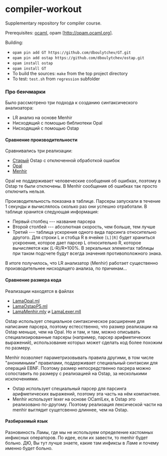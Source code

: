 # compiler-workout

Supplementary repository for compiler course.

Prerequisites: [ocaml](http://ocaml.org), opam [http://opam.ocaml.org].

Building:

* `opam pin add GT https://github.com/dboulytchev/GT.git`
* `opam pin add ostap https://github.com/dboulytchev/ostap.git`
* `opam install ostap`
* `opam install GT`
* To build the sources: `make` from the top project directory
* To test: `test.sh` from `regression` subfolder



### Про бенчмарки

Было рассмотрено три подхода к созданию синтаксического анализатора:

* LR анализ на основе Menhir
* Нисходящий с помощью библиотеки Opal
* Нисходящий с помощью Ostap

#### Сравнение производительности

Сравнивались три реализации:

* [Старый](https://github.com/Kakadu/ostap/tree/master-very-old) Ostap с отключенной обработкой ошибок
* [Opal](https://github.com/pyrocat101/opal)
* [Menhir](http://gitlab.inria.fr/fpottier/menhir)

Opal не поддерживает человеческие сообщения об ошибках, поэтому в Ostap те были отключены. В Menhir сообщения об
ошибках так просто отключить нельзя.

Производительность показана в таблице. Парсеры запускали в течение 1 секунды и вычислялось сколько раз они успешно отработали. В таблице хранится следующая информация:

* Первый столбец --- название парсера
* Второй столбей --- абсолютная скорость, чем больше, тем лучше
* Третий --- таблица ускорения одного вида парсинга относительно другого. Для строки L и стобца R в ячейке `[L][R]` будет храниться ускроение, которое дает парсер L относительно R, которое вычисляется как (L-R)/R*100%. В зеркальных элементах таблицы при  таком подсчете будут всегда значения противоположного знака.

В итоге получилось, что LR анализатор (Menhir) работает существенно производительнее нисходящего анализа, по причинам...

#### Сравнение размера кода

Реализации находятся в файлах

* [LamaOpal.ml](src/LamaOpal.ml)
* [LamaOstapP5.ml](src/LamaOstapP5.ml)
* [LamaMenhir.mly](src/LamaMenhir.mly) и [LamaLexer.mll](src/LamaLexer.mll)

Ostap использует специальное синтаксическое расширение для написание парсера, поэтому естесственно, что размер реализации на Ostap меньше, чем на Opal. Но и там, и там, можно описывать специализированные парсеры (например, парсер арифметических выражений), использование которых может сделать код более похожим по размеру.

Menhir позволяет параметризовывать правила другими, в том числе "анонимными" правилами, поддерживает специальный синтаксии для операций EBNF. Поэтому размер непосредственно пасрера можно сопоставить по размеру с реализацией на Ostap, за несколькими исключениями.

* Ostap использует специальный парсер для парсинга арифметических выражений, поэтому эта часть на нём компактнее.
* Menhir использует lexer на основе OCamlLex, в Ostap это реализовано по-другому. Поэтому реализация лексической части на menhir выглядит сущетсвенно длиннее, чем на Ostap.

#### Разбираемый язык

Разновиность Ламы, где мы не используем определение кастомных инфиксных операторов. По идее, если их завести, то menhir будет больно. ДЮ, Вы тут лучше знаете, какие там инфиксы в Ламе и почему именно будет больно.
